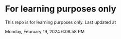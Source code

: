 # For learning purposes only
This repo is for learning purposes only.
Last updated at

Monday, February 19, 2024 6:08:58 PM

